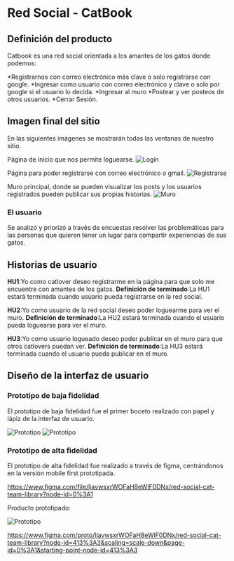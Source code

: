 # **Red Social - CatBook**

## Definición del producto
Catbook es una red social orientada a los amantes de los gatos donde podemos:

*Registrarnos con correo electrónico más clave o solo registrarse con google.
*Ingresar como usuario con correo electrónico y clave o solo por google si el usuario lo decida.
*Ingresar al muro
*Postear y ver posteos de otros usuarios.
*Cerrar Sesión.

## Imagen final del sitio

En las siguientes imágenes se mostrarán todas las ventanas de nuestro sitio.

Página de inicio que nos permite loguearse.
![Login](![login](https://user-images.githubusercontent.com/108153200/193573877-e29cc874-7535-4822-9174-9cace4335d5c.jpeg)
)

Página para poder registrarse con correo electrónico o gmail.
![Registrarse](![registrarse](https://user-images.githubusercontent.com/108153200/193578260-4e277190-3571-448e-bf04-64719be5bcc8.jpeg)
)

Muro principal, donde se pueden visualizar los posts y los usuarios registrados pueden publicar sus propias historias.
![Muro](![muro](https://user-images.githubusercontent.com/108153200/193578367-d088c354-7f22-479b-b131-423d149016af.jpeg)
)

### El usuario
Se analizó y priorizó a través de encuestas resolver las problemáticas para las personas que quieren tener un lugar para compartir experiencias de sus gatos.

## Historias de usuario

**HU1**:Yo como catlover deseo registrarme en la página para que solo me encuentre con amantes de los gatos.
**Definición de terminado**:La HU1 estará terminada cuando usuario pueda registrarse en la red social.

**HU2**:Yo como usuario de la red social deseo poder loguearme para ver el muro.
**Definición de terminado**:La HU2 estará terminada cuando el usuario pueda loguearse para ver el muro.

**HU3**:Yo como usuario logueado deseo poder publicar en el muro para que otros catlovers puedan ver.
**Definición de terminado**:La HU3 estará terminada cuando el usuario pueda publicar en el muro.


## Diseño de la interfaz de usuario

### Prototipo de baja fidelidad

El prototipo de baja fidelidad fue el primer boceto realizado con papel y lápiz de la interfaz de usuario.

![Prototipo](![baja1](https://user-images.githubusercontent.com/108153200/193578464-32d73d73-3448-44ad-b60d-c25d5f9a1da1.jpeg)
)
![Prototipo](![baja2](https://user-images.githubusercontent.com/108153200/193578549-84075174-716c-43ef-adf8-a6c11a9d24c2.jpeg)
)

### Prototipo de alta fidelidad

El prototipo de alta fidelidad fue realizado a través de figma, centrándonos en la versión mobile first prototipada.

https://www.figma.com/file/ljavwsxrWOFaH8eWlF0DNx/red-social-cat-team-library?node-id=0%3A1

Producto prototipado:

![Prototipo](<img width="636" alt="alta" src="https://user-images.githubusercontent.com/108153200/193578645-92ac3341-3a2e-43e5-ac26-20346260275f.png">
)

https://www.figma.com/proto/ljavwsxrWOFaH8eWlF0DNx/red-social-cat-team-library?node-id=413%3A3&scaling=scale-down&page-id=0%3A1&starting-point-node-id=413%3A3





